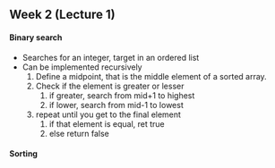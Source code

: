 
## Week 2 (Lecture 1)

#### Binary search
- Searches for an integer, target in an ordered list
- Can be implemented recursively
    1. Define a midpoint, that is the middle element of a sorted array. 
    2. Check if the element is greater or lesser
        1. if greater, search from mid+1 to highest
        2. if lower, search from mid-1 to lowest
    3. repeat until you get to the final element
        1. if that element is equal, ret true
        2. else return false

#### Sorting

